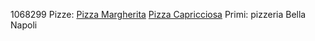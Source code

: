 1068299
Pizze:
	[Pizza Margherita](Pizza/margherita.md)
	[Pizza Capricciosa](Pizza/capricciosa.md)
Primi:
pizzeria Bella Napoli
